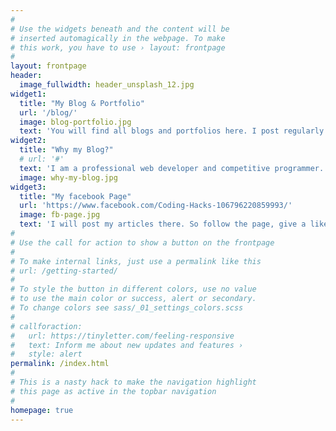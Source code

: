 ```yaml
---
#
# Use the widgets beneath and the content will be
# inserted automagically in the webpage. To make
# this work, you have to use › layout: frontpage
#
layout: frontpage
header:
  image_fullwidth: header_unsplash_12.jpg
widget1:
  title: "My Blog & Portfolio"
  url: '/blog/'
  image: blog-portfolio.jpg
  text: 'You will find all blogs and portfolios here. I post regularly about programming, freelancing tips etc. If you want to earn money by freelancing or want to learn some cool tricks of programming, I am here for help. Stay with me, keep following me and sooner or later, you will be able to learn a lot.'
widget2:
  title: "Why my Blog?"
  # url: '#'
  text: 'I am a professional web developer and competitive programmer. I have been working with these sort of things for a long time. I want to sort all programming sources together. I will share different coding tactics and tricks which you can use to improve yourself. I am just sharing them with you. More importantly, it is free of cost.'
  image: why-my-blog.jpg  
widget3:
  title: "My facebook Page"
  url: 'https://www.facebook.com/Coding-Hacks-106796220859993/'
  image: fb-page.jpg
  text: 'I will post my articles there. So follow the page, give a like and you will get notifications when I post something.'
#
# Use the call for action to show a button on the frontpage
#
# To make internal links, just use a permalink like this
# url: /getting-started/
#
# To style the button in different colors, use no value
# to use the main color or success, alert or secondary.
# To change colors see sass/_01_settings_colors.scss
#
# callforaction:
#   url: https://tinyletter.com/feeling-responsive
#   text: Inform me about new updates and features ›
#   style: alert
permalink: /index.html
#
# This is a nasty hack to make the navigation highlight
# this page as active in the topbar navigation
#
homepage: true
---
```


<!-- <div id="videoModal" class="reveal-modal large" data-reveal="">
  <div class="flex-video widescreen vimeo" style="display: block;">
    <iframe width="1280" height="720" src="https://www.youtube.com/embed/3b5zCFSmVvU" frameborder="0" allowfullscreen></iframe>
  </div>
  <a class="close-reveal-modal">&#215;</a>
</div> -->
